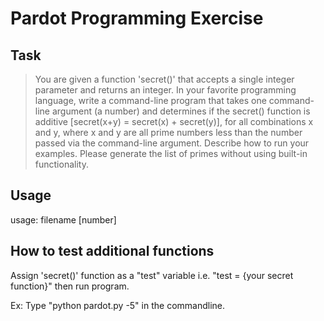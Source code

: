 # Pardot Programming Exercise

## Task

> You are given a function 'secret()' that accepts a single integer parameter and returns an integer. In your favorite programming language, write a command-line program that takes one command-line argument (a number) and determines if the secret() function is additive [secret(x+y) = secret(x) + secret(y)], for all combinations x and y, where x and y are all prime numbers less than the number passed via the command-line argument. Describe how to run your examples. Please generate the list of primes without using built-in functionality.

## Usage

usage: filename [number]

## How to test additional functions

Assign 'secret()' function as a "test" variable i.e. "test = {your secret function}" then run program.

Ex: Type "python pardot.py -5" in the commandline.
